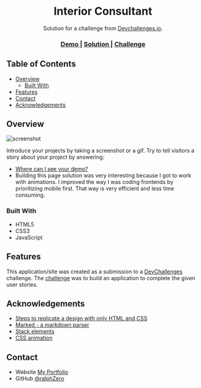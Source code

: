 <!-- Please update value in the {}  -->

<h1 align="center">Interior Consultant</h1>

<div align="center">
   Solution for a challenge from  <a href="http://devchallenges.io" target="_blank">Devchallenges.io</a>.
</div>

<div align="center">
  <h3>
    <a href="https://ralphzero.github.io/Interior-Consultant---DevChallengesIO/">
      Demo
    </a>
    <span> | </span>
    <a href="https://github.com/ralphZero/Interior-Consultant---DevChallengesIO">
      Solution
    </a>
    <span> | </span>
    <a href="https://devchallenges.io/challenges/Jymh2b2FyebRTUljkNcb">
      Challenge
    </a>
  </h3>
</div>

<!-- TABLE OF CONTENTS -->

## Table of Contents

- [Overview](#overview)
  - [Built With](#built-with)
- [Features](#features)
- [Contact](#contact)
- [Acknowledgements](#acknowledgements)

<!-- OVERVIEW -->

## Overview

![screenshot](https://imgur.com/TFkpBGI.jpg)

Introduce your projects by taking a screenshot or a gif. Try to tell visitors a story about your project by answering:

- [Where can I see your demo?](https://ralphzero.github.io/Interior-Consultant---DevChallengesIO/)
- Building this page solution was very interesting because I got to work with animations. I improved the way I was coding frontends by prioritizing mobile first. That way is very efficient and less time consuming.

### Built With

<!-- This section should list any major frameworks that you built your project using. Here are a few examples.-->

- HTML5
- CSS3
- JavaScript

## Features

<!-- List the features of your application or follow the template. Don't share the figma file here :) -->

This application/site was created as a submission to a [DevChallenges](https://devchallenges.io/challenges) challenge. The [challenge](https://devchallenges.io/challenges/Jymh2b2FyebRTUljkNcb) was to build an application to complete the given user stories.

## Acknowledgements

<!-- This section should list any articles or add-ons/plugins that helps you to complete the project. This is optional but it will help you in the future. For exmpale -->

- [Steps to replicate a design with only HTML and CSS](https://devchallenges-blogs.web.app/how-to-replicate-design/)
- [Marked - a markdown parser](https://github.com/chjj/marked)
- [Stack elements](https://css-tricks.com/how-to-stack-elements-in-css/)
- [CSS animation](https://stackoverflow.com/questions/6805482/css3-transition-animation-on-load)

## Contact

- Website [My Portfolio](https://ralphzero.github.io/portfolio/)
- GitHub [@ralphZero](https://github.com/ralphZero)

